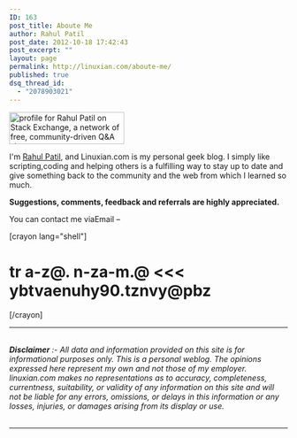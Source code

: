 ```yaml
---
ID: 163
post_title: Aboute Me
author: Rahul Patil
post_date: 2012-10-18 17:42:43
post_excerpt: ""
layout: page
permalink: http://linuxian.com/aboute-me/
published: true
dsq_thread_id:
  - "2078903021"
---
```

<a href="http://stackexchange.com/users/2098144/rahul-patil"><img title="profile for Rahul Patil on Stack Exchange, a network of free, community-driven Q&amp;A sites" src="http://stackexchange.com/users/flair/2098144.png" alt="profile for Rahul Patil on Stack Exchange, a network of free, community-driven Q&amp;A sites" width="208" height="58" /></a>

I'm <a href="https://en.gravatar.com/linuxrahul">Rahul Patil</a>, and Linuxian.com is my personal geek blog. I simply like scripting,coding and helping others is a fulfilling way to stay up to date and give something back to the community and the web from which I learned so much.

<strong>Suggestions, comments, feedback and referrals are highly appreciated.</strong>

You can contact me viaEmail –

[crayon lang="shell"]
# tr a-z@. n-za-m.@ <<< ybtvaenuhy90.tznvy@pbz 
[/crayon]


<hr />

<address> </address><address><em><strong>Disclaimer</strong></em> :- All data and information provided on this site is for informational purposes only. This is a personal weblog. The opinions expressed here represent my own and not those of my employer. linuxian.com makes no representations as to accuracy, completeness, currentness, suitability, or validity of any information on this site and will not be liable for any errors, omissions, or delays in this information or any losses, injuries, or damages arising from its display or use.</address>
<br>
<hr />